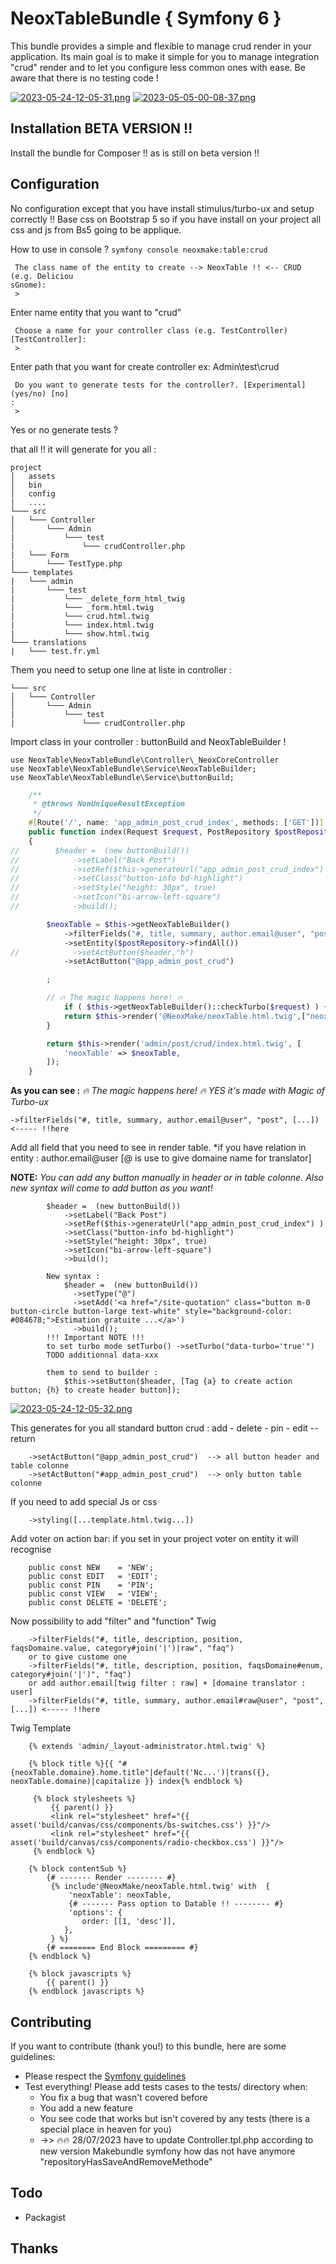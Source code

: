# NeoxTableBundle { Symfony 6 }
This bundle provides a simple and flexible to manage crud render in your application.
Its main goal is to make it simple for you to manage integration "crud" render and to let you configure less common ones with ease.
Be aware that there is no testing code !

[![2023-05-24-12-05-31.png](https://i.postimg.cc/zfLGNQ3r/2023-05-24-12-05-31.png)](https://postimg.cc/rdkkCQSn)
[![2023-05-05-00-08-37.png](https://i.postimg.cc/K8DnLR5z/2023-05-05-00-08-37.png)](https://postimg.cc/FY1dXF85)

## Installation BETA VERSION !!
Install the bundle for Composer !! as is still on beta version !!

## Configuration

No configuration except that you have install stimulus/turbo-ux and setup correctly !!
Base css on Bootstrap 5 so if you have install on your project all css and js from Bs5 going to be applique.

How to use in console ?
``` symfony console neoxmake:table:crud ```

```
 The class name of the entity to create --> NeoxTable !! <-- CRUD (e.g. Deliciou
sGnome):
 > 
```
Enter name entity that you want to "crud"

```
 Choose a name for your controller class (e.g. TestController) [TestController]:
 >
```
Enter path that you want for create controller ex: Admin\test\crud

```
 Do you want to generate tests for the controller?. [Experimental] (yes/no) [no]
:
 >
```
Yes or no generate tests ?

that all !! it will generate for you all :
```
project
│   assets
│   bin
│   config
|   ....
└─── src
│   └─── Controller
│       └─── Admin
|           └─── test
|               └─── crudController.php
|   └─── Form
|       └─── TestType.php
└─── templates
|   └─── admin
|       └─── test
|           └─── _delete_form_html_twig
|           └─── _form.html.twig
|           └─── crud.html.twig
|           └─── index.html.twig
|           └─── show.html.twig
└─── translations
|   └─── test.fr.yml

```
Them you need to setup one line at liste in controller :
```
└─── src
│   └─── Controller
│       └─── Admin
|           └─── test
|               └─── crudController.php
```
Import class in your controller : buttonBuild and NeoxTableBuilder !
````
use NeoxTable\NeoxTableBundle\Controller\_NeoxCoreController
use NeoxTable\NeoxTableBundle\Service\NeoxTableBuilder;
use NeoxTable\NeoxTableBundle\Service\buttonBuild;
````
```php
    /**
     * @throws NonUniqueResultException
     */
    #[Route('/', name: 'app_admin_post_crud_index', methods: ['GET'])]
    public function index(Request $request, PostRepository $postRepository): Response
    {
//        $header =  (new buttonBuild())
//            ->setLabel("Back Post")
//            ->setRef($this->generateUrl("app_admin_post_crud_index") )
//            ->setClass("button-info bd-highlight")
//            ->setStyle("height: 30px", true)
//            ->setIcon("bi-arrow-left-square")
//            ->build();

        $neoxTable = $this->getNeoxTableBuilder()
            ->filterFields("#, title, summary, author.email@user", "post") 
            ->setEntity($postRepository->findAll())
//            ->setActButton($header,"h")
            ->setActButton("@app_admin_post_crud")

        ;

        // 🔥 The magic happens here! 🔥
            if ( $this->getNeoxTableBuilder()::checkTurbo($request) ) {
            return $this->render('@NeoxMake/neoxTable.html.twig',["neoxTable" => $neoxTable  ]);
        }

        return $this->render('admin/post/crud/index.html.twig', [
            'neoxTable' => $neoxTable,
        ]);
    }

```
**As you can see :** _🔥 The magic happens here! 🔥 YES it's made with Magic of Turbo-ux_

```
->filterFields("#, title, summary, author.email@user", "post", [...]) <----- !!here
```
Add all field that you need to see in render table. *if you have relation in entity : author.email@user [@ is use to give domaine name for translator]

**NOTE:** _You can add any button manually in header or in table colonne. Also new syntax will come to add button as you want!_
````
        $header =  (new buttonBuild())
            ->setLabel("Back Post")
            ->setRef($this->generateUrl("app_admin_post_crud_index") )
            ->setClass("button-info bd-highlight")
            ->setStyle("height: 30px", true)
            ->setIcon("bi-arrow-left-square")
            ->build();
            
        New syntax :
            $header =  (new buttonBuild())
              ->setType("@")
              ->setAdd('<a href="/site-quotation" class="button m-0 button-circle button-large text-white" style="background-color: #084678;">Estimation gratuite ...</a>')
              ->build();
        !!! Important NOTE !!!
        to set turbo mode setTurbo() ->setTurbo("data-turbo='true'")
        TODO additionnal data-xxx
              
        them to send to builder :
            $this->setButton($header, [Tag {a} to create action button; {h} to create header button]);
````
[![2023-05-24-12-05-32.png](https://i.postimg.cc/15s1JNrZ/2023-05-24-12-05-32.png)](https://postimg.cc/rznHpsHh)

This generates for you all standard button crud : add - delete - pin - edit -- return
````
    ->setActButton("@app_admin_post_crud")  --> all button header and table colonne
    ->setActButton("#app_admin_post_crud")  --> only button table colonne
````

If you need to add special Js or css
````
    ->styling([...template.html.twig...])
````
Add voter on action bar: if you set in your project voter on entity it will recognise
````
    public const NEW    = 'NEW';
    public const EDIT   = 'EDIT';
    public const PIN    = 'PIN';
    public const VIEW   = 'VIEW';
    public const DELETE = 'DELETE';
````
Now possibility to add "filter" and "function" Twig
````
    ->filterFields("#, title, description, position, faqsDomaine.value, category#join('|')|raw", "faq")
    or to give custome one
    ->filterFields("#, title, description, position, faqsDomaine#enum, category#join('|')", "faq")
    or add author.email[twig filter : raw] + [domaine translator : user]
    ->filterFields("#, title, summary, author.email#raw@user", "post", [...]) <----- !!here
````

Twig Template 
````
    {% extends 'admin/_layout-administrator.html.twig' %}
    
    {% block title %}{{ "#{neoxTable.domaine}.home.title"|default('Nc...')|trans({}, neoxTable.domaine)|capitalize }} index{% endblock %}
    
     {% block stylesheets %}
         {{ parent() }}
         <link rel="stylesheet" href="{{ asset('build/canvas/css/components/bs-switches.css') }}"/>
         <link rel="stylesheet" href="{{ asset('build/canvas/css/components/radio-checkbox.css') }}"/>
     {% endblock %}
    
    {% block contentSub %}
        {# ------- Render -------- #}
         {% include'@NeoxMake/neoxTable.html.twig' with  {
             'neoxTable': neoxTable,
             {# ------- Pass option to Datable !! -------- #}
             'options': {
                order: [[1, 'desc']],
            },
         } %}
        {# ======== End Block ========= #}
    {% endblock %}
    
    {% block javascripts %}
        {{ parent() }}
    {% endblock javascripts %}
````

## Contributing
If you want to contribute \(thank you!\) to this bundle, here are some guidelines:

* Please respect the [Symfony guidelines](http://symfony.com/doc/current/contributing/code/standards.html)
* Test everything! Please add tests cases to the tests/ directory when:
    * You fix a bug that wasn't covered before
    * You add a new feature
    * You see code that works but isn't covered by any tests \(there is a special place in heaven for you\)
    * ->> 🔥🔥  28/07/2023 have to update Controller.tpl.php according to new version Makebundle symfony how das not have anymore "repositoryHasSaveAndRemoveMethode"
## Todo
* Packagist

## Thanks